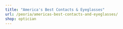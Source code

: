 ```yaml
---
title: "America's Best Contacts & Eyeglasses"
url: /peoria/americas-best-contacts-and-eyeglasses/
shop: optician
---
```

